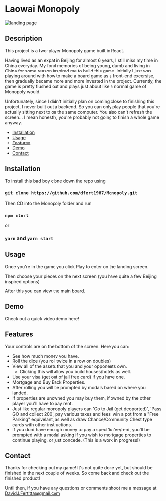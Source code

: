 # Laowai Monopoly

![landing page](./src/Assets/ReadMePics/landing.png)

## Description

This project is a two-player Monopoly game built in React.

Having lived as an expat in Beijing for almost 6 years, I still miss my time in China everyday. My fond memories of being young, dumb and living in China for some reason inspired me to build this game. Initially I just was playing around with how to make a board game as a front-end excersise, then gradually became more and more invested in the project. Currently, the game is pretty flushed out and plays just about like a normal game of Monopoly would.

Unfortunately, since I didn't initially plan on coming close to finishing this project, I never built out a backend. So you can only play people that you're actually sitting next to on the same computer. You also can't refresh the screen... I mean honestly, you're probably not going to finish a whole game anyway.

- [Installation](#installation)
- [Usage](#usage)
- [Features](#features)
- [Demo](#demo)
- [Contact](#contact)

## Installation

To install this bad boy clone down the repo using

### `git clone https://github.com/dfert1987/Monopoly.git`

Then CD into the Monopoly folder and run

### `npm start`

or

### `yarn` and `yarn start`

## Usage

Once you're in the game you click Play to enter on the landing screen.

Then choose your pieces on the next screen (you have quite a few Beijing inspired options)

After this you can view the main board.

## Demo

Check out a quick video demo here!

## Features

Your controls are on the bottom of the screen. Here you can:

- See how much money you have.
- Roll the dice (you roll twice in a row on doubles)
- View all of the assets that you and your opponents own.
  - Clicking this will allow you build houses/hotels as well.
- Use your visa (get out of jail free card) if you have one.
- Mortgage and Buy Back Properties.
- After rolling you will be prompted by modals based on where you landed.
- If properties are unowned you may buy them, if owned by the other player you'll have to pay rent.
- Just like regular monopoly players can 'Go to Jail (get deoported)', 'Pass GO and collect 200', pay various taxes and fees, win a pot from a "Free Parking" equivelant, as well as draw Chance/Community Chest type cards with other instructions.
- If you dont have enough money to pay a specific fee/rent, you'll be prompted with a modal asking if you wish to mortgage properties to continue playing, or just concede. (This is a work in progress!)

## Contact

Thanks for checking out my game! It's not quite done yet, but should be finished in the next couple of weeks. So come back and check out the finished product!

Until then, if you have any questions or comments shoot me a message at DavidJ.Fertitta@gmail.com

